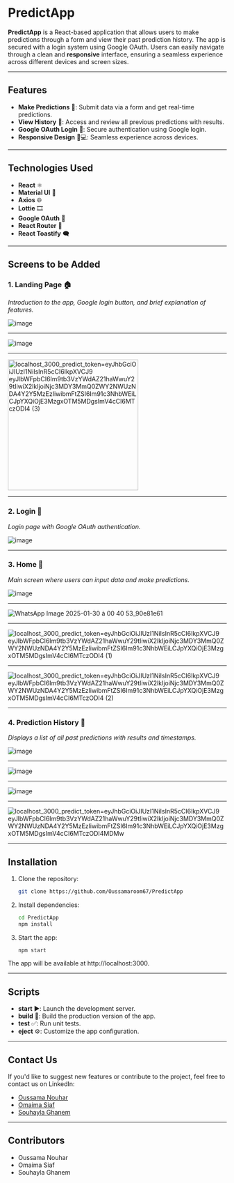 # PredictApp

**PredictApp** is a React-based application that allows users to make predictions through a form and view their past prediction history. The app is secured with a login system using Google OAuth. Users can easily navigate through a clean and **responsive** interface, ensuring a seamless experience across different devices and screen sizes.

---

## Features

- **Make Predictions** 🔮: Submit data via a form and get real-time predictions.
- **View History** 📜: Access and review all previous predictions with results.
- **Google OAuth Login** 🔐: Secure authentication using Google login.
- **Responsive Design** 📱💻: Seamless experience across devices.

---

## Technologies Used

- **React** ⚛️
- **Material UI** 🎨
- **Axios** 🌐
- **Lottie** 🎞️
- **Google OAuth** 🔑
- **React Router** 🚦
- **React Toastify** 🗨️

---

## Screens to be Added

### 1. **Landing Page** 🏠  
*Introduction to the app, Google login button, and brief explanation of features.*

![image](https://github.com/user-attachments/assets/8aaa8fce-9e1e-4be0-b78a-2d2f0a94eebb)

---

![image](https://github.com/user-attachments/assets/c0fd36f4-844c-43c1-80e6-a9bdd010cf22)

---

<img src="https://github.com/user-attachments/assets/d8ed9633-219c-4184-a0d0-ac58a563104c" alt="localhost_3000_predict_token=eyJhbGciOiJIUzI1NiIsInR5cCI6IkpXVCJ9 eyJlbWFpbCI6Im9tb3VzYWdAZ21haWwuY29tIiwiX2lkIjoiNjc3MDY3MmQ0ZWY2NWUzNDA4Y2Y5MzEzIiwibmFtZSI6Im91c3NhbWEiLCJpYXQiOjE3MzgxOTM5MDgsImV4cCI6MTczODI4 (3)" width="300">



---

### 2. **Login** 🔑  
*Login page with Google OAuth authentication.*

![image](https://github.com/user-attachments/assets/46ba88f1-6cc7-45d0-863f-72aec95e094b)


---

### 3. **Home** 🏡  
*Main screen where users can input data and make predictions.*

![image](https://github.com/user-attachments/assets/81f67341-81e9-4b94-a176-e55943dc1bbe)

---

![WhatsApp Image 2025-01-30 à 00 40 53_90e81e61](https://github.com/user-attachments/assets/41aa3145-961e-4d02-927c-9c2be1c7289c)

---

![localhost_3000_predict_token=eyJhbGciOiJIUzI1NiIsInR5cCI6IkpXVCJ9 eyJlbWFpbCI6Im9tb3VzYWdAZ21haWwuY29tIiwiX2lkIjoiNjc3MDY3MmQ0ZWY2NWUzNDA4Y2Y5MzEzIiwibmFtZSI6Im91c3NhbWEiLCJpYXQiOjE3MzgxOTM5MDgsImV4cCI6MTczODI4 (1)](https://github.com/user-attachments/assets/d99b5ac4-b522-4fe0-ae16-c8021c134fcf)

---

![localhost_3000_predict_token=eyJhbGciOiJIUzI1NiIsInR5cCI6IkpXVCJ9 eyJlbWFpbCI6Im9tb3VzYWdAZ21haWwuY29tIiwiX2lkIjoiNjc3MDY3MmQ0ZWY2NWUzNDA4Y2Y5MzEzIiwibmFtZSI6Im91c3NhbWEiLCJpYXQiOjE3MzgxOTM5MDgsImV4cCI6MTczODI4 (2)](https://github.com/user-attachments/assets/7d6e690c-e0fd-478b-a5c6-69f9eedeb67e)


---

### 4. **Prediction History** 📅  
*Displays a list of all past predictions with results and timestamps.*

![image](https://github.com/user-attachments/assets/e745d575-f8b3-4865-8afe-bd3519af9d40)

---

![image](https://github.com/user-attachments/assets/60368d26-1293-4d2c-9d76-d01668c91675)

---

![image](https://github.com/user-attachments/assets/0fb05448-3e07-4406-8015-1f963f00ec31)

---
![localhost_3000_predict_token=eyJhbGciOiJIUzI1NiIsInR5cCI6IkpXVCJ9 eyJlbWFpbCI6Im9tb3VzYWdAZ21haWwuY29tIiwiX2lkIjoiNjc3MDY3MmQ0ZWY2NWUzNDA4Y2Y5MzEzIiwibmFtZSI6Im91c3NhbWEiLCJpYXQiOjE3MzgxOTM5MDgsImV4cCI6MTczODI4MDMw](https://github.com/user-attachments/assets/84c49476-f08d-4bf8-ae0d-ddf3902f8424)


---

## Installation

1. Clone the repository:

   ```bash
   git clone https://github.com/Oussamaroom67/PredictApp
   ```
2. Install dependencies:
   ```bash
   cd PredictApp
   npm install
   ```
3. Start the app:
   ```bash
   npm start
   ```
  The app will be available at http://localhost:3000.

---

## Scripts

- **start** ▶️: Launch the development server.
- **build** 🔨: Build the production version of the app.
- **test** ✅: Run unit tests.
- **eject** ⚙️: Customize the app configuration.

---

## Contact Us

If you'd like to suggest new features or contribute to the project, feel free to contact us on LinkedIn:

- [Oussama Nouhar](https://www.linkedin.com/in/oussama-nouhar-3156132aa)
- [Omaima Siaf](https://www.linkedin.com/in/omaima-siaf-b636132aa/)
- [Souhayla Ghanem](https://www.linkedin.com/in/souhayla-ghanem-28791b306/)

---

## Contributors

- Oussama Nouhar
- Omaima Siaf
- Souhayla Ghanem

